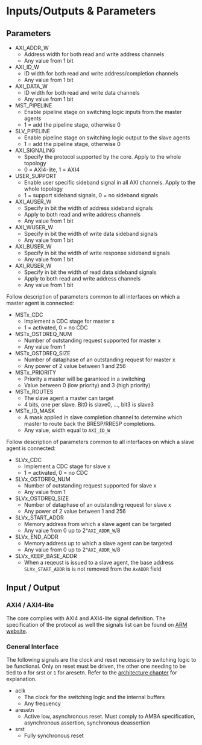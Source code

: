 # Inputs/Outputs & Parameters

## Parameters

- AXI_ADDR_W
    - Address width for both read and write address channels
    - Any value from 1 bit
- AXI_ID_W
    - ID width for both read and write address/completion channels
    - Any value from 1 bit
- AXI_DATA_W
    - ID width for both read and write data channels
    - Any value from 1 bit
- MST_PIPELINE
    - Enable pipeline stage on switching logic inputs from the master agents
    - 1 = add the pipeline stage, otherwise 0
- SLV_PIPELINE
    - Enable pipeline stage on switching logic output to the slave agents
    - 1 = add the pipeline stage, otherwise 0
- AXI_SIGNALING
    - Specify the protocol supported by the core. Apply to the whole topology
    - 0 = AXI4-lite, 1 = AXI4
- USER_SUPPORT
    - Enable user specific sideband signal in all AXI channels. Apply to the whole topology
    - 1 = support sideband signals, 0 = no sideband signals
- AXI_AUSER_W
    - Specify in bit the width of address sideband signals
    - Apply to both read and write address channels
    - Any value from 1 bit
- AXI_WUSER_W
    - Specify in bit the width of write data sideband signals
    - Any value from 1 bit
- AXI_BUSER_W
    - Specify in bit the width of write response sideband signals
    - Any value from 1 bit
- AXI_RUSER_W
    - Specify in bit the width of read data sideband signals
    - Apply to both read and write address channels
    - Any value from 1 bit

Follow description of parameters common to all interfaces on which
a master agent is connected:

- MSTx_CDC
    - Implement a CDC stage for master x
    - 1 = activated, 0 = no CDC
- MSTx_OSTDREQ_NUM
    - Number of outstanding request supported for master x
    - Any value from 1
- MSTx_OSTDREQ_SIZE
    - Number of dataphase of an outstanding request for master x
    - Any power of 2 value between 1 and 256
- MSTx_PRIORITY
    - Priority a master will be garanteed in a switching
    - Value between 0 (low priority) and 3 (high priority)
- MSTx_ROUTES
    - The slave agent a master can target
    - 4 bits, one per slave. Bit0 is slave0, ..., bit3 is slave3
- MSTx_ID_MASK
    - A mask applied in slave completion channel to determine which master to route back the
      BRESP/RRESP completions.
    - Any value, width equal to `AXI_ID_W`

Follow description of parameters common to all interfaces on which a 
slave agent is connected:

- SLVx_CDC
    - Implement a CDC stage for slave x
    - 1 = activated, 0 = no CDC
- SLVx_OSTDREQ_NUM
    - Number of outstanding request supported for slave x
    - Any value from 1
- SLVx_OSTDREQ_SIZE
    - Number of dataphase of an outstanding request for slave x
    - Any power of 2 value between 1 and 256
- SLVx_START_ADDR
    - Memory address from which a slave agent can be targeted
    - Any value from 0 up to 2^`AXI_ADDR_W`/8
- SLVx_END_ADDR
    - Memory address up to which a slave agent can be targeted
    - Any value from 0 up to 2^`AXI_ADDR_W`/8
- SLVx_KEEP_BASE_ADDR
    - When a reqeust is issued to a slave agent, the base address `SLVx_START_ADDR` is
      is not removed from the `AxADDR` field

## Input / Output

### AXI4 / AXI4-lite

The core complies with AXI4 and AXI4-lite signal definition. The specification of the protocol
as well the signals list can be found on 
[ARM website](https://developer.arm.com/documentation/ihi0022/latest/).

### General Interface

The following signals are the clock and reset necessary to switching logic to be functional.
Only on reset must be driven, the other one needing to be tied to `0` for srst or `1` for aresetn.
Refer to the [architecture chapter](architecture.md#clock-and-reset-network) for explanation.

- aclk
    - The clock for the switching logic and the internal buffers
    - Any frequency
- aresetn
    - Active low, asynchronous reset. Must comply to AMBA specification, asynchronous assertion,
      synchronous deassertion
- srst
    - Fully synchronous reset
